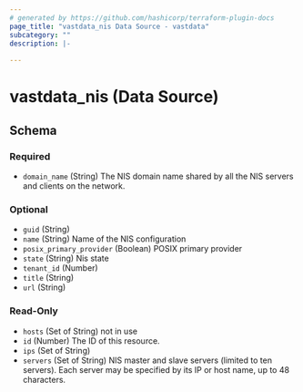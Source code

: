 ```yaml
---
# generated by https://github.com/hashicorp/terraform-plugin-docs
page_title: "vastdata_nis Data Source - vastdata"
subcategory: ""
description: |-
  
---
```


# vastdata_nis (Data Source)





<!-- schema generated by tfplugindocs -->
## Schema

### Required

- `domain_name` (String) The NIS domain name shared by all the NIS servers and clients on the network.

### Optional

- `guid` (String)
- `name` (String) Name of the NIS configuration
- `posix_primary_provider` (Boolean) POSIX primary provider
- `state` (String) Nis state
- `tenant_id` (Number)
- `title` (String)
- `url` (String)

### Read-Only

- `hosts` (Set of String) not in use
- `id` (Number) The ID of this resource.
- `ips` (Set of String)
- `servers` (Set of String) NIS master and slave servers (limited to ten servers). Each server may be specified by its IP or host name, up to 48 characters.
